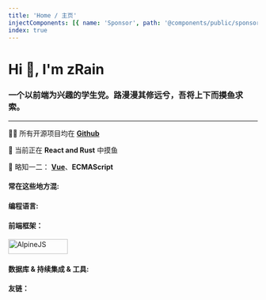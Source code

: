 ```yaml
---
title: 'Home / 主页'
injectComponents: [{ name: 'Sponsor', path: '@components/public/sponsor.vue' }]
index: true
---
```


# Hi 👋, I'm zRain

### 一个以前端为兴趣的学生党。路漫漫其修远兮，吾将上下而~~摸鱼~~求索。

---

👨‍💻 所有开源项目均在 [**Github**](https://github.com/zRains)

🌱 当前正在 **React and Rust** 中摸鱼

💬 略知一二： [**Vue**](https://vuejs.org/)、**ECMAScript**

#### 常在这些地方混:

<a href="https://codepen.io/pocket-gad" target="_blank" class="iconLink" rel="noreferrer" title="codepen" ><Icon icon="akar-icons:codepen-fill" height="28" width="40"/></a>
<a href="https://stackoverflow.com/users/14792586" target="_blank" rel="noreferrer" title="stackoverflow" ><Icon icon="logos:stackoverflow-icon" height="28" width="40"/></a>
<a href="https://leetcode-cn.com/u/zrains/" target="_blank" class="iconLink" rel="noreferrer" title="leetcode" ><Icon icon="cib:leetcode" height="28" width="40"/></a>

#### 编程语言:

<a href="https://www.cprogramming.com/" target="_blank" rel="noreferrer" title="clang" ><Icon icon="logos:c" height="30" width="40"/></a>
<a href="https://www.w3.org/html/" target="_blank" rel="noreferrer" title="html" ><Icon icon="vscode-icons:file-type-html" height="30" width="40"/></a>
<a href="https://www.w3schools.com/css/" target="_blank" rel="noreferrer" title="css" ><Icon icon="vscode-icons:file-type-css" height="30" width="40"/></a>
<a href="https://developer.mozilla.org/en-US/docs/Web/JavaScript" target="_blank" rel="noreferrer" title="javascript" ><Icon icon="vscode-icons:file-type-js-official" height="30" width="40"/></a>
<a href="https://www.typescriptlang.org/" target="_blank" rel="noreferrer" title="typescript" ><Icon icon="vscode-icons:file-type-typescript-official" height="30" width="40"/></a>
<a href="https://www.rust-lang.org" target="_blank" rel="noreferrer" title="rust" ><Icon icon="vscode-icons:file-type-light-rust" height="30" width="40"/></a>
<a href="https://www.python.org" target="_blank" rel="noreferrer" title="python" ><Icon icon="vscode-icons:file-type-python" height="30" width="40"/></a>
<a href="https://www.java.com" target="_blank" rel="noreferrer" title="java" ><Icon icon="vscode-icons:file-type-java" height="30" width="40"/></a>

#### 前端框架：

<a href="https://reactjs.org/" target="_blank" rel="noreferrer" title="react.js" ><Icon icon="vscode-icons:file-type-reactts" height="30" width="40"/></a>
<a href="https://vuejs.org/" target="_blank" rel="noreferrer" title="vue.js" ><Icon icon="vscode-icons:file-type-vue" height="30" width="40"/></a>
<a href="https://alpinejs.dev/" target="_blank" rel="noreferrer" title="alpinejs" ><img src="https://alpinejs.dev/alpine_long.svg" alt="AlpineJS" width="120" height="30"/></a>

#### 数据库 & 持续集成 & 工具:

<a href="https://www.mysql.com/" target="_blank" rel="noreferrer" title="mysql" ><Icon icon="vscode-icons:file-type-mysql" height="30" width="40"/></a>
<a href="https://www.mongodb.com/" target="_blank" rel="noreferrer" title="mongodb" ><Icon icon="vscode-icons:file-type-mongo" height="30" width="40"/></a>
<a href="https://redis.io" target="_blank" rel="noreferrer" title="redis" ><Icon icon="logos:redis" height="30" width="40"/></a>
<a href="https://www.jenkins.io" target="_blank" rel="noreferrer" title="jenkins" ><Icon icon="vscode-icons:file-type-jenkins" height="30" width="40"/></a>
<a href="https://git-scm.com/" target="_blank" rel="noreferrer" title="git" ><Icon icon="bi:git" color="#f03c2e" height="30" width="40"/></a>
<a href="https://www.docker.com/" target="_blank" rel="noreferrer" title="docker" ><Icon icon="vscode-icons:file-type-docker" height="30" width="40"/></a>
<a href="https://circleci.com" target="_blank" rel="noreferrer" title="circleci" ><Icon icon="vscode-icons:file-type-light-circleci" color="#f03c2e" height="30" width="40"/></a>
<a href="https://concourse-ci.org" target="_blank" rel="noreferrer" title="concourse" ><Icon icon="logos:concourse" color="#f03c2e" width="40" height="30" /></a>

#### 友链：

<Sponsor/>
